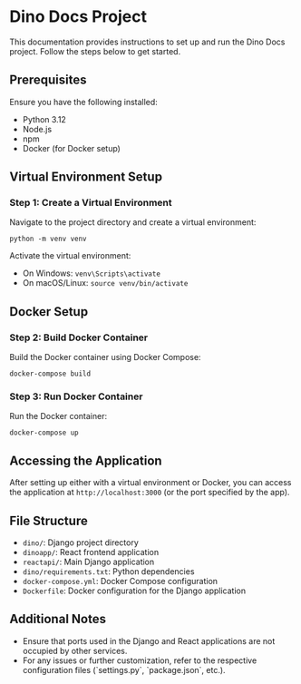 
# Dino Docs Project

This documentation provides instructions to set up and run the Dino Docs project. Follow the steps below to get started.

## Prerequisites

Ensure you have the following installed:
- Python 3.12
- Node.js
- npm
- Docker (for Docker setup)

## Virtual Environment Setup

### Step 1: Create a Virtual Environment

Navigate to the project directory and create a virtual environment:

`
python -m venv venv
`

Activate the virtual environment:

- On Windows:
  `
  venv\Scripts\activate
  `
- On macOS/Linux:
  `
  source venv/bin/activate
  `



## Docker Setup

### Step 2: Build Docker Container

Build the Docker container using Docker Compose:

`
docker-compose build
`

### Step 3: Run Docker Container

Run the Docker container:

`
docker-compose up
`


## Accessing the Application

After setting up either with a virtual environment or Docker, you can access the application at `http://localhost:3000` (or the port specified by the app).

## File Structure

- `dino/`: Django project directory
- `dinoapp/`: React frontend application
- `reactapi/`: Main Django application
- `dino/requirements.txt`: Python dependencies
- `docker-compose.yml`: Docker Compose configuration
- `Dockerfile`: Docker configuration for the Django application

## Additional Notes

- Ensure that ports used in the Django and React applications are not occupied by other services.
- For any issues or further customization, refer to the respective configuration files (\`settings.py\`, \`package.json\`, etc.).
